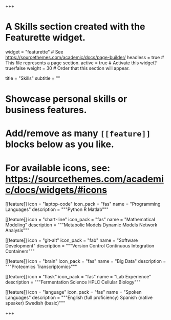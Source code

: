 +++
# A Skills section created with the Featurette widget.
widget = "featurette"  # See https://sourcethemes.com/academic/docs/page-builder/
headless = true  # This file represents a page section.
active = true  # Activate this widget? true/false
weight = 30  # Order that this section will appear.

title = "Skills"
subtitle = ""

# Showcase personal skills or business features.
#
# Add/remove as many `[[feature]]` blocks below as you like.
#
# For available icons, see: https://sourcethemes.com/academic/docs/widgets/#icons

[[feature]]
  icon = "laptop-code"
  icon_pack = "fas"
  name = "Programming Languages"
  description = """Python
  R
  Matlab"""

[[feature]]
  icon = "chart-line"
  icon_pack = "fas"
  name = "Mathematical Modeling"
  description = """Metabolic Models
  Dynamic Models
  Network Analysis"""

[[feature]]
  icon = "git-alt"
  icon_pack = "fab"
  name = "Software Development"
  description = """Version Control
  Continuous Integration
  Containers"""

[[feature]]
  icon = "brain"
  icon_pack = "fas"
  name = "Big Data"
  description = """Proteomics
  Transcriptomics"""

[[feature]]
  icon = "flask"
  icon_pack = "fas"
  name = "Lab Experience"
  description = """Fermentation Science
  HPLC
  Cellular Biology"""

[[feature]]
  icon = "language"
  icon_pack = "fas"
  name = "Spoken Languages"
  description = """English (full proficiency)
  Spanish (native speaker)
  Swedish (basic)"""

+++
